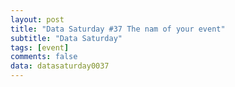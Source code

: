 ```yaml
---
layout: post
title: "Data Saturday #37 The nam of your event"
subtitle: "Data Saturday"
tags: [event]
comments: false
data: datasaturday0037
---
```

